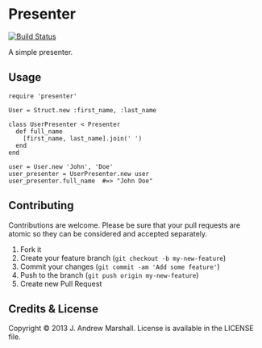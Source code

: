# Presenter

[![Build Status](https://secure.travis-ci.org/amarshall/presenter.png)](http://travis-ci.org/amarshall/presenter)

A simple presenter.

## Usage

    require 'presenter'

    User = Struct.new :first_name, :last_name

    class UserPresenter < Presenter
      def full_name
        [first_name, last_name].join(' ')
      end
    end

    user = User.new 'John', 'Doe'
    user_presenter = UserPresenter.new user
    user_presenter.full_name  #=> "John Doe"

## Contributing

Contributions are welcome. Please be sure that your pull requests are atomic so they can be considered and accepted separately.

1. Fork it
2. Create your feature branch (`git checkout -b my-new-feature`)
3. Commit your changes (`git commit -am 'Add some feature'`)
4. Push to the branch (`git push origin my-new-feature`)
5. Create new Pull Request

## Credits & License

Copyright © 2013 J. Andrew Marshall. License is available in the LICENSE file.
